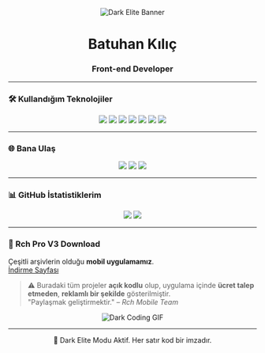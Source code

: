 <p align="center">
  <img src="https://i.ibb.co/2k0Z9WJ/dark-elite-banner.gif" alt="Dark Elite Banner" />
</p>

<h1 align="center">Batuhan Kılıç</h1>
<h3 align="center">Front-end Developer</h3>

---

### 🛠️ Kullandığım Teknolojiler
<p align="center">
  <img src="https://img.shields.io/badge/JavaScript-F7DF1E?style=for-the-badge&logo=javascript&logoColor=black" /> 
  <img src="https://img.shields.io/badge/TypeScript-3178C6?style=for-the-badge&logo=typescript&logoColor=white" /> 
  <img src="https://img.shields.io/badge/PHP-777BB4?style=for-the-badge&logo=php&logoColor=white" /> 
  <img src="https://img.shields.io/badge/Node.js-339933?style=for-the-badge&logo=node.js&logoColor=white" /> 
  <img src="https://img.shields.io/badge/Lua-000080?style=for-the-badge&logo=lua&logoColor=white" /> 
  <img src="https://img.shields.io/badge/Python-3776AB?style=for-the-badge&logo=python&logoColor=white" /> 
  <img src="https://img.shields.io/badge/Kotlin-0095D5?style=for-the-badge&logo=kotlin&logoColor=white" />
</p>

---

### 🌐 Bana Ulaş
<p align="center">
  <a href="https://instagram.com/baturch.sbs" target="_blank"><img src="https://img.shields.io/badge/Instagram-%23E1306C?style=for-the-badge&logo=instagram&logoColor=white"/></a>
  <a href="https://t.me/batuPkg" target="_blank"><img src="https://img.shields.io/badge/Telegram-%230068D9?style=for-the-badge&logo=telegram&logoColor=white"/></a>
  <a href="https://rchMobile.xyz" target="_blank"><img src="https://img.shields.io/badge/WebSite-%23FF6F00?style=for-the-badge&logo=google-chrome&logoColor=white"/></a>
</p>

---

### 📊 GitHub İstatistiklerim
<p align="center">
  <img src="https://github-readme-stats.vercel.app/api?username=USERNAME&show_icons=true&theme=dark&count_private=true" />
  <img src="https://github-readme-stats.vercel.app/api/top-langs/?username=USERNAME&layout=compact&theme=dark" />
</p>

---

### 📱 Rch Pro V3 Download
Çeşitli arşivlerin olduğu **mobil uygulamamız**.  
[İndirme Sayfası](https://indirme.com)  

> ⚠️ Buradaki tüm projeler **açık kodlu** olup, uygulama içinde **ücret talep etmeden**, **reklamlı bir şekilde** gösterilmiştir.  
> "Paylaşmak geliştirmektir." – *Rch Mobile Team*  

<p align="center">
  <img src="https://i.ibb.co/QdYtVdF/dark-coding.gif" alt="Dark Coding GIF" />
</p>

---

<p align="center">🖤 Dark Elite Modu Aktif. Her satır kod bir imzadır.</p>
